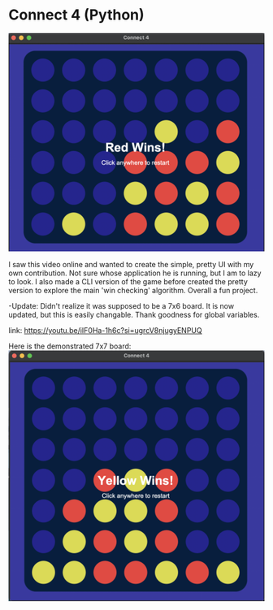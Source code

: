 # Connect 4 (Python)

![Game Screenshot](7x6_board.png)

I saw this video online and wanted to create the simple, pretty UI with my own contribution. Not sure whose application he is running, but I am to lazy to look. I also made a CLI version of the game before created the pretty version to explore the main 'win checking' algorithm. Overall a fun project.

-Update: Didn't realize it was supposed to be a 7x6 board. It is now updated, but this is easily changable. Thank goodness for global variables.

link: https://youtu.be/iIF0Ha-1h6c?si=ugrcV8njugyENPUQ

Here is the demonstrated 7x7 board:
![Game Screenshot](C4_gameplay.png)